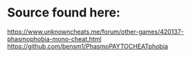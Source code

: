 # Source found here:
https://www.unknowncheats.me/forum/other-games/420137-phasmophobia-mono-cheat.html
https://github.com/bensm1/PhasmoPAYTOCHEATphobia
